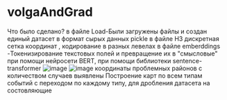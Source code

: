 # volgaAndGrad
Что было сделано?
в файле Load-Были загружены файлы и создан единый датасет в формат сырых данных pickle
в файле H3 дискретная сетка координат , кодирование в разных левелах
в файле emberddings -Токенизирование текстовых полей и превращение их в "смысловые" при помощи нейросети  BERT, при помощи библиотеки sentence-transformer
![image](https://user-images.githubusercontent.com/65441571/183564536-027cdd81-959b-43b0-9a72-7a9f3f4d12b9.png)
![image](https://user-images.githubusercontent.com/65441571/183577815-762fc5af-8f86-4acb-81a9-e4c09a9053df.png)
координаты проблемных районов с количеством случаев выявлены
Построение карт по всем типам событий с переходом по каждому типу, для дробления датасета на состовляющие

